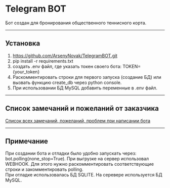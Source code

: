 # Telegram BOT
Бот создан для бронирования общественного теннисного корта.


---

## Установка
1. https://github.com/ArsenyNovak/TelegramBOT.git  
2. pip install -r requirements.txt  
3. создать .env файл, где указать токен своего бота:
 TOKEN={your_token}  
4. Раскомментировать строки для первого запуска (создание БД)
 или вызвать функцию create_db через python console. 
5. При использовании БД MySQL добавить переменные в .env файл.
 
---

## Список замечаний и пожеланий от заказчика
[Список всех замечаний, пожеланий, проблем при написании бота](note.md)

---

## Примечание
При создании бота и отладки было удобно запускать через: bot.polling(none_stop=True).
При выгрузке на сервер использовал WEBHOOK. Для этого нужно раскомментировать 
соответствующие строки и закомментировать polling.  
При отладке использовалась БД SQLITE. На серевере используется БД MySQL. 
